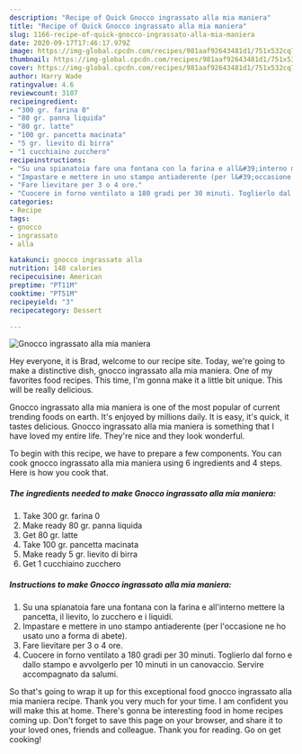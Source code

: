 ```yaml
---
description: "Recipe of Quick Gnocco ingrassato alla mia maniera"
title: "Recipe of Quick Gnocco ingrassato alla mia maniera"
slug: 1166-recipe-of-quick-gnocco-ingrassato-alla-mia-maniera
date: 2020-09-17T17:46:17.979Z
image: https://img-global.cpcdn.com/recipes/981aaf92643481d1/751x532cq70/gnocco-ingrassato-alla-mia-maniera-recipe-main-photo.jpg
thumbnail: https://img-global.cpcdn.com/recipes/981aaf92643481d1/751x532cq70/gnocco-ingrassato-alla-mia-maniera-recipe-main-photo.jpg
cover: https://img-global.cpcdn.com/recipes/981aaf92643481d1/751x532cq70/gnocco-ingrassato-alla-mia-maniera-recipe-main-photo.jpg
author: Harry Wade
ratingvalue: 4.6
reviewcount: 3107
recipeingredient:
- "300 gr. farina 0"
- "80 gr. panna liquida"
- "80 gr. latte"
- "100 gr. pancetta macinata"
- "5 gr. lievito di birra"
- "1 cucchiaino zucchero"
recipeinstructions:
- "Su una spianatoia fare una fontana con la farina e all&#39;interno mettere la pancetta, il lievito, lo zucchero e i liquidi."
- "Impastare e mettere in uno stampo antiaderente (per l&#39;occasione ne ho usato uno a forma di abete)."
- "Fare lievitare per 3 o 4 ore."
- "Cuocere in forno ventilato a 180 gradi per 30 minuti. Toglierlo dal forno e dallo stampo e avvolgerlo per 10 minuti in un canovaccio. Servire accompagnato da salumi."
categories:
- Recipe
tags:
- gnocco
- ingrassato
- alla

katakunci: gnocco ingrassato alla 
nutrition: 148 calories
recipecuisine: American
preptime: "PT11M"
cooktime: "PT51M"
recipeyield: "3"
recipecategory: Dessert

---
```



![Gnocco ingrassato alla mia maniera](https://img-global.cpcdn.com/recipes/981aaf92643481d1/751x532cq70/gnocco-ingrassato-alla-mia-maniera-recipe-main-photo.jpg)

Hey everyone, it is Brad, welcome to our recipe site. Today, we're going to make a distinctive dish, gnocco ingrassato alla mia maniera. One of my favorites food recipes. This time, I'm gonna make it a little bit unique. This will be really delicious.

Gnocco ingrassato alla mia maniera is one of the most popular of current trending foods on earth. It's enjoyed by millions daily. It is easy, it's quick, it tastes delicious. Gnocco ingrassato alla mia maniera is something that I have loved my entire life. They're nice and they look wonderful.




To begin with this recipe, we have to prepare a few components. You can cook gnocco ingrassato alla mia maniera using 6 ingredients and 4 steps. Here is how you cook that.

<!--inarticleads1-->

##### The ingredients needed to make Gnocco ingrassato alla mia maniera:

1. Take 300 gr. farina 0
1. Make ready 80 gr. panna liquida
1. Get 80 gr. latte
1. Take 100 gr. pancetta macinata
1. Make ready 5 gr. lievito di birra
1. Get 1 cucchiaino zucchero




<!--inarticleads2-->

##### Instructions to make Gnocco ingrassato alla mia maniera:

1. Su una spianatoia fare una fontana con la farina e all&#39;interno mettere la pancetta, il lievito, lo zucchero e i liquidi.
1. Impastare e mettere in uno stampo antiaderente (per l&#39;occasione ne ho usato uno a forma di abete).
1. Fare lievitare per 3 o 4 ore.
1. Cuocere in forno ventilato a 180 gradi per 30 minuti. Toglierlo dal forno e dallo stampo e avvolgerlo per 10 minuti in un canovaccio. Servire accompagnato da salumi.




So that's going to wrap it up for this exceptional food gnocco ingrassato alla mia maniera recipe. Thank you very much for your time. I am confident you will make this at home. There's gonna be interesting food in home recipes coming up. Don't forget to save this page on your browser, and share it to your loved ones, friends and colleague. Thank you for reading. Go on get cooking!
